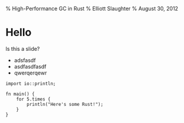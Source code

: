 % High-Performance GC in Rust
% Elliott Slaughter
% August 30, 2012

# Hello

Is this a slide?

  * adsfasdf
  * asdfasdfasdf
  * qwerqerqewr

<!-- -->

    import io::println;

    fn main() {
        for 5.times {
            println("Here's some Rust!");
        }
    }
